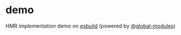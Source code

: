 # demo

HMR implementation demo on [esbuild](https://esbuild.github.io) (powered by [@global-modules](https://github.com/leegeunhyeok/global-modules))
